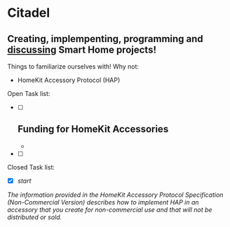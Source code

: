 # Citadel

## Creating, implempenting, programming and [discussing](https://github.com/ModestGoblin/Citadel/discussions) **Smart Home** projects!

Things to familiarize ourselves with! Why not:
- HomeKit Accessory Protocol (HAP)


Open Task list:
- [ ] Funding for HomeKit Accessories
  -
  -
- [ ]





Closed Task list:

- [x] *start*






*The information provided in the HomeKit Accessory Protocol Specification (Non-Commercial Version) describes how to implement HAP in an accessory that you create for non-commercial use and that will not be distributed or sold.*
